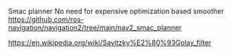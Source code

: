 Smac planner No need for expensive optimization based smoother 
https://github.com/ros-navigation/navigation2/tree/main/nav2_smac_planner

https://en.wikipedia.org/wiki/Savitzky%E2%80%93Golay_filter